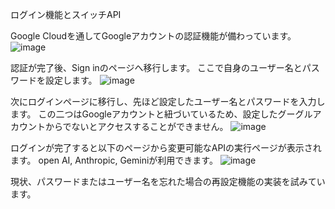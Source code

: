 ログイン機能とスイッチAPI

Google Cloudを通してGoogleアカウントの認証機能が備わっています。
![image](https://github.com/freiheit2348/Login_to_SwichAPI0604/assets/116003620/ff096177-bda3-4acd-b684-c5f5ebdf57b7)

認証が完了後、Sign inのページへ移行します。
ここで自身のユーザー名とパスワードを設定します。
![image](https://github.com/freiheit2348/Login_to_SwichAPI0604/assets/116003620/3ab71c2b-36cf-42c8-87f4-39b43e6d7d5e)

次にログインページに移行し、先ほど設定したユーザー名とパスワードを入力します。
この二つはGoogleアカウントと紐づいているため、設定したグーグルアカウントからでないとアクセスすることができません。
![image](https://github.com/freiheit2348/Login_to_SwichAPI0604/assets/116003620/f77ac95a-0748-4cce-9923-2307538444f6)

ログインが完了すると以下のページから変更可能なAPIの実行ページが表示されます。
open AI, Anthropic, Geminiが利用できます。
![image](https://github.com/freiheit2348/Login_to_SwichAPI0604/assets/116003620/65cb1834-9647-4034-9630-c93fae9f4156)

現状、パスワードまたはユーザー名を忘れた場合の再設定機能の実装を試みています。
